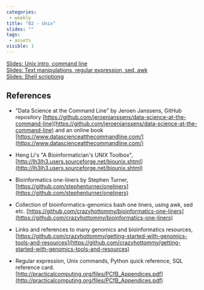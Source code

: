 ```yaml
---
categories:
 - weekly
title: "02 - Unix"
slides: ""
tags:
 - assets
visible: 1
---
```


[Slides: Unix intro, command line]({{site.baseurl}}/assets/02_Unix/01_Unix.pdf)  
[Slides: Text manipulations, regular expression, sed, awk]({{site.baseurl}}/assets/02_Unix/02_Text.pdf)  
[Slides: Shell scriptiong]({{site.baseurl}}/assets/02_Unix/03_Scripting.pdf)  

## References

- "Data Science at the Command Line" by Jeroen Janssens, GitHub repository [https://github.com/jeroenjanssens/data-science-at-the-command-line](https://github.com/jeroenjanssens/data-science-at-the-command-line) and an online book [https://www.datascienceatthecommandline.com/](https://www.datascienceatthecommandline.com/)

- Heng Li's "A Bioinformatician's UNIX Toolbox", [http://lh3lh3.users.sourceforge.net/biounix.shtml](http://lh3lh3.users.sourceforge.net/biounix.shtml)

- Bioinformatics one-liners by Stephen Turner, [https://github.com/stephenturner/oneliners](https://github.com/stephenturner/oneliners)

- Collection of bioinformatics-genomics bash one liners, using awk, sed etc. [https://github.com/crazyhottommy/bioinformatics-one-liners](https://github.com/crazyhottommy/bioinformatics-one-liners)

- Links and references to many genomics and bioinformatics resources, [https://github.com/crazyhottommy/getting-started-with-genomics-tools-and-resources](https://github.com/crazyhottommy/getting-started-with-genomics-tools-and-resources)

- Regular expression, Unix commands, Python quick reference, SQL reference card. [http://practicalcomputing.org/files/PCfB_Appendices.pdf](http://practicalcomputing.org/files/PCfB_Appendices.pdf)
